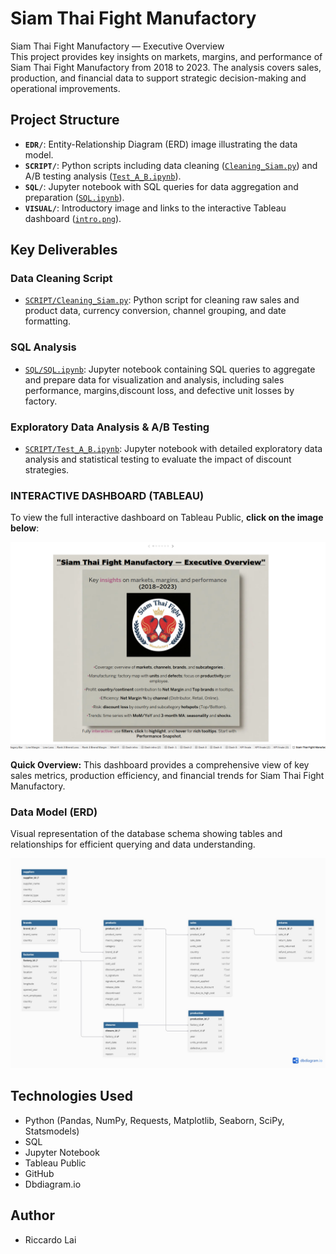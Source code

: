# Siam Thai Fight Manufactory  
Siam Thai Fight Manufactory — Executive Overview  
This project provides key insights on markets, margins, and performance of Siam Thai Fight Manufactory from 2018 to 2023. The analysis covers sales, production, and financial data to support strategic decision-making and operational improvements.

## Project Structure

- **`EDR/`**: Entity-Relationship Diagram (ERD) image illustrating the data model.
- **`SCRIPT/`**: Python scripts including data cleaning ([`Cleaning_Siam.py`](SCRIPT/Cleaning_Siam.py)) and A/B testing analysis ([`Test_A_B.ipynb`](SCRIPT/Test_A_B.ipynb)).
- **`SQL/`**: Jupyter notebook with SQL queries for data aggregation and preparation ([`SQL.ipynb`](SQL/SQL.ipynb)).
- **`VISUAL/`**: Introductory image and links to the interactive Tableau dashboard ([`intro.png`](VISUAL/intro.png)).

## Key Deliverables

### Data Cleaning Script

- [`SCRIPT/Cleaning_Siam.py`](SCRIPT/Cleaning_Siam.py): Python script for cleaning raw sales and product data, currency conversion, channel grouping, and date formatting.

### SQL Analysis

- [`SQL/SQL.ipynb`](SQL/SQL.ipynb): Jupyter notebook containing SQL queries to aggregate and prepare data for visualization and analysis, including sales performance, margins,discount loss, and defective unit losses by factory.

### Exploratory Data Analysis & A/B Testing

- [`SCRIPT/Test_A_B.ipynb`](SCRIPT/Test_A_B.ipynb): Jupyter notebook with detailed exploratory data analysis and statistical testing to evaluate the impact of discount strategies.

### INTERACTIVE DASHBOARD (TABLEAU)

To view the full interactive dashboard on Tableau Public, **click on the image below**:

[![Tableau Dashboard Screenshot](VISUAL/Dash1.png)](https://public.tableau.com/app/profile/riccardo.lai/viz/SiamThai-FightManufactory/SiamThaiFightManufactory)

**Quick Overview:** This dashboard provides a comprehensive view of key sales metrics, production efficiency, and financial trends for Siam Thai Fight Manufactory.

### Data Model (ERD)

Visual representation of the database schema showing tables and relationships for efficient querying and data understanding.

![ERD Diagram](EDR/ERD.jpg)  


## Technologies Used

- Python (Pandas, NumPy, Requests, Matplotlib, Seaborn, SciPy, Statsmodels)
- SQL
- Jupyter Notebook
- Tableau Public
- GitHub
- Dbdiagram.io

## Author

- Riccardo Lai
